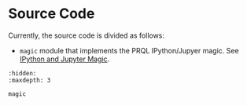 # Source Code

Currently, the source code is divided as follows:

- `magic` module that implements the PRQL IPython/Jupyer magic.
  See [IPython and Jupyter Magic](./magic.md).

```{toctree}
:hidden:
:maxdepth: 3

magic
```
